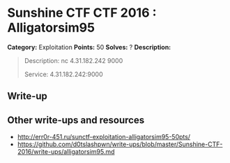 # Sunshine CTF CTF 2016 : Alligatorsim95

**Category:** Exploitation
**Points:** 50
**Solves:** ?
**Description:**

> Description: nc 4.31.182.242 9000
> 
> 
> Service: 4.31.182.242:9000


## Write-up

<TODO>

## Other write-ups and resources

* <http://err0r-451.ru/sunctf-exploitation-alligatorsim95-50pts/>
* <https://github.com/d0tslashpwn/write-ups/blob/master/Sunshine-CTF-2016/write-ups/alligatorsim95.md>
